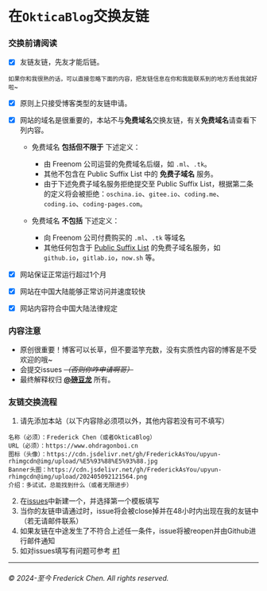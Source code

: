 # 在`OkticaBlog`交换友链

### 交换前请阅读

- [x] 友链友链，先友才能后链。

<sub>如果你和我很熟的话，可以直接忽略下面的内容，把友链信息在你和我能联系到的地方丢给我就好啦~</sub>

- [x] 原则上只接受博客类型的友链申请。

- [x] 网站的域名是很重要的，本站不与**免费域名**交换友链，有关**免费域名**请查看下列内容。

  - 免费域名 **包括但不限于** 下述定义：
    - 由 Freenom 公司运营的免费域名后缀，如 `.ml`、`.tk`。
    - 其他不包含在 Public Suffix List 中的 **免费子域名** 服务。
    - 由于下述免费子域名服务拒绝提交至 Public Suffix List，根据第二条的定义将会被拒绝：`oschina.io`、`gitee.io`、`coding.me`、`coding.io`、`coding-pages.com`。

  - 免费域名 **不包括** 下述定义：
    - 向 Freenom 公司付费购买的 `.ml`、`.tk` 等域名
    - 其他任何包含于 [Public Suffix List](https://publicsuffix.org/list/) 的免费子域名服务，如 `github.io`，`gitlab.io`，`now.sh` 等。

- [x] 网站保证正常运行超过1个月

- [x] 网站在中国大陆能够正常访问并速度较快

- [x] 网站内容符合中国大陆法律规定

### 内容注意

- 原创很重要！博客可以长草，但不要滥竽充数，没有实质性内容的博客是不受欢迎的哦~
- 会提交issues ~~*（否则你咋申请啊哥）*~~ 
- 最终解释权归 **[@磅豆龙](https://github.com/FrederickBun)** 所有。

### 友链交换流程

1. 请先添加本站（以下内容除必须项以外，其他内容若没有可不填写）

```Links
名称（必须）：Frederick Chen（或者OkticaBlog）
URL（必须）：https://www.ohdragonboi.cn
图标（头像）：https://cdn.jsdelivr.net/gh/FrederickAsYou/upyun-rhimgcdn@img/upload/%E5%93%88%E5%93%88.jpg
Banner头图：https://cdn.jsdelivr.net/gh/FrederickAsYou/upyun-rhimgcdn@img/upload/202405092121564.png
介绍：多试试，总能找到什么（或者无限进步）
```

2. 在[issues](https://github.com/FrederickAsYou/friends/issues)中新建一个，并选择第一个模板填写
3. 当你的友链申请通过时，issue将会被close掉并在48小时内出现在我的友链中（若无请邮件联系）
4. 如果友链在中途发生了不符合上述任一条件，issue将被reopen并由Github进行邮件通知
5. 如对issues填写有问题可参考 [#1](https://github.com/FrederickAsYou/friends/issues/1)

---

###### &copy; 2024-至今 Frederick Chen. All rights reserved.
